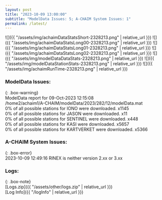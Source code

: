 ```yaml
---
layout: post
title: "2023-10-09 13:00:00"
subtitle: "ModelData Issues: 5; A-CHAIM System Issues: 1"
permalink: /latest/
---
```


![]({{ "/assets/img/achaimDataStatsShort-2328213.png" | relative_url }})
![]({{ "/assets/img/achaimDataStatsLong00-2328213.png" | relative_url }})
![]({{ "/assets/img/achaimDataStatsLong01-2328213.png" | relative_url }})
![]({{ "/assets/img/achaimDataStatsLong02-2328213.png" | relative_url }})
![]({{ "/assets/img/modelDataDataStats-2328213.png" | relative_url }})
![]({{ "/assets/img/modelDataStationStats-2328213.png" | relative_url }})
![]({{ "/assets/img/achaimRunTime-2328213.png" | relative_url }})


### ModelData Issues:  
  
{: .box-warning}  
 ModelData report for 09-Oct-2023 12:15:08   
 /home2/achaim1/A-CHAIM/modelData/2023/282/12/modelData.mat   
 0% of all possible stations for IONO were downloaded. x1145   
 0% of all possible stations for JASON were downloaded. x11   
 0% of all possible stations for SENTINEL were downloaded. x448   
 0% of all possible stations for KASI were downloaded. x5657   
 0% of all possible stations for KARTVERKET were downloaded. x5366   
  
### A-CHAIM System Issues:  
  
{: .box-error}  
2023-10-09 12:49:16 RINEX is neither version 2.xx or 3.xx  

### Logs:  
  
{: .box-note}  
[Logs.zip]({{ "/assets/other/logs.zip" | relative_url }})  
[Log Info]({{ "/logInfo" | relative_url }})  
